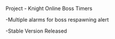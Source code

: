 Project - Knight Online Boss Timers

-Multiple alarms for boss respawning alert

-Stable Version Released
